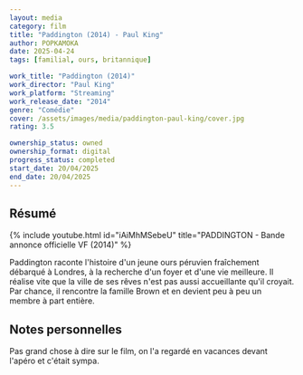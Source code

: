 ```yaml
---
layout: media
category: film
title: "Paddington (2014) - Paul King"
author: POPKAMOKA
date: 2025-04-24
tags: [familial, ours, britannique]

work_title: "Paddington (2014)"
work_director: "Paul King"
work_platform: "Streaming"
work_release_date: "2014"
genre: "Comédie"
cover: /assets/images/media/paddington-paul-king/cover.jpg
rating: 3.5

ownership_status: owned
ownership_format: digital
progress_status: completed
start_date: 20/04/2025
end_date: 20/04/2025
---
```


## Résumé
{% include youtube.html id="iAiMhMSebeU" title="PADDINGTON - Bande annonce officielle VF (2014)" %}

Paddington raconte l'histoire d'un jeune ours péruvien fraîchement débarqué à Londres, à la recherche d'un foyer et d'une vie meilleure. Il réalise vite que la ville de ses rêves n'est pas aussi accueillante qu'il croyait. Par chance, il rencontre la famille Brown et en devient peu à peu un membre à part entière.

## Notes personnelles
Pas grand chose à dire sur le film, on l'a regardé en vacances devant l'apéro et c'était sympa.